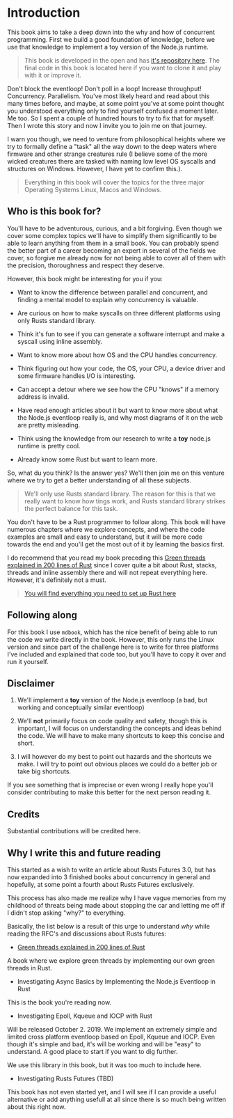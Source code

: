 # Introduction

This book aims to take a deep down into the why and how of concurrent programming. First we build
a good foundation of knowledge, before we use that knowledge to implement a toy version of the
Node.js runtime.

> This book is developed in the open and has [it's repository here](https://github.com/cfsamson/book-investigating-async-basics).
> The final code in this book is located here if you want to clone it and play with it or improve it.

Don't block the eventloop! Don't poll in a loop! Increase throughput! Concurrency.
Parallelism. You've most likely heard and read about this many times before,
and maybe, at some point you've at some point thought you understood everything
only to find yourself confused a moment later. Me too. So I spent a couple of
hundred hours to try to fix that for myself. Then I wrote this story and now
I invite you to join me on that journey.

I warn you though, we need to venture from philosophical heights where we try to
formally define a "task" all the way down to the deep waters where firmware and
other strange creatures rule (I believe some of the more wicked creatures there
are tasked with naming low level OS syscalls and structures on Windows. However, I
have yet to confirm this.).

> Everything in this book will cover the topics for the three major Operating Systems
> Linux, Macos and Windows.

## Who is this book for?

You'll have to be adventurous, curious, and a bit forgiving. Even though we
cover some complex topics we'll have to simplify them significantly to be able
to learn anything from them in a small book. You can probably spend the better
part of a career becoming an expert in several of the fields we cover, so forgive
me already now for not being able to cover all of them with the precision,
thoroughness and respect they deserve.

However, this book might be interesting for you if you:

- Want to know the difference between parallel and concurrent, and finding a mental model to explain why concurrency is valuable.

- Are curious on how to make syscalls on three different platforms using only Rusts standard library.

- Think it's fun to see if you can generate a software interrupt and make a syscall using inline assembly.

- Want to know more about how OS and the CPU handles concurrency.

- Think figuring out how your code, the OS, your CPU, a device driver and some firmware handles I/O is interesting.

- Can accept a detour where we see how the CPU "knows" if a memory address is invalid.

- Have read enough articles about it but want to know more about what the Node.js eventloop really is, and why most diagrams of it on the web are pretty misleading.

- Think using the knowledge from our research to write a **toy** node.js runtime is pretty cool.

- Already know some Rust but want to learn more.

So, what du you think? Is the answer yes? We'll then join me on this venture
where we try to get a better understanding of all these subjects.

> We'll only use Rusts standard library. The reason for this is that we really want to know how tings
> work, and Rusts standard library strikes the perfect balance for this task.

You don't have to be a Rust programmer to follow along. This book will have numerous chapters where
we explore concepts, and where the code examples are small and easy to understand, but it will
be more code towards the end and you'll get the most out of it by learning the basics first.

I do recommend that you read my book preceding this [Green threads explained in 200 lines of Rust](https://app.gitbook.com/@cfsamson/s/green-threads-explained-in-200-lines-of-rust/)
since I cover quite a bit about Rust, stacks, threads and inline assembly there and
will not repeat everything here. However, it's definitely not a must.

> [You will find everything you need to set up Rust here](https://www.rust-lang.org/tools/install)

## Following along

For this book I use `mdbook`, which has the nice benefit of being able to run
the code we write directly in the book. However, this only runs the Linux version
and since part of the challenge here is to write for three platforms I've included
and explained that code too, but you'll have to copy it over and run it yourself.

## Disclaimer

1. We'll implement a **toy** version of the Node.js eventloop (a bad, but working and conceptually similar eventloop)

2. We'll **not** primarily focus on code quality and safety, though this is important,
I will focus on understanding the concepts and ideas behind the code. We will have to make
many shortcuts to keep this concise and short.

3. I will however do my best to point out hazards and the shortcuts we make.
I will try to point out obvious places we could do a better job or take big
shortcuts.

If you see something that is imprecise or even wrong I really hope you'll consider
contributing to make this better for the next person reading it. 


## Credits

Substantial contributions will be credited here.

## Why I write this and future reading

This started as a wish to write an article about Rusts Futures 3.0, but has now
expanded into 3 finished books about concurrency in general and hopefully, at
some point a fourth about Rusts Futures exclusively.

This process has also made me realize why I have vague memories from my childhood
of threats being made about stopping the car and letting me off if I didn't stop
asking "why?" to everything.

Basically, the list below is a result of this urge to understand _why_ while
reading the RFC's and discussions about Rusts futures: 

- [Green threads explained in 200 lines of Rust](https://app.gitbook.com/@cfsamson/s/green-threads-explained-in-200-lines-of-rust/)

A book where we explore green threads by implementing our own green threads in Rust.

- Investigating Async Basics by Implementing the Node.js Eventloop in Rust

This is the book you're reading now.

- Investigating Epoll, Kqueue and IOCP with Rust
 
Will be released October 2. 2019. We implement an extremely simple and limited
cross platform eventloop based on Epoll, Kqueue and IOCP. Even though it's simple
and bad, it's will be working and will be "easy" to understand. A good place
to start if you want to dig further.

We use this library in this book, but it was too much to include here.

- Investigating Rusts Futures (TBD)

This book has not even started yet, and I will see if I can provide a useful
alternative or add anything usefull at all since there is so much being written
about this right now.
